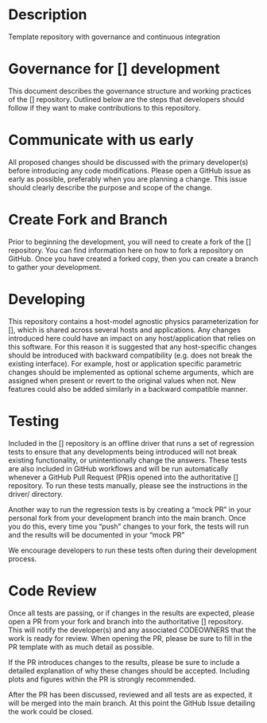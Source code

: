 # Description
Template repository with governance and continuous integration

# Governance for [] development
This document describes the governance structure and working practices of the [] repository. Outlined below are the steps that developers should follow if they want to make contributions to this repository. 

# Communicate with us early
All proposed changes should be discussed with the primary developer(s) before introducing any code modifications. Please open a GitHub issue as early as possible, preferably when you are planning a change. This issue should clearly describe the purpose and scope of the change.

# Create Fork and Branch
Prior to beginning the development, you will need to create a fork of the [] repository. You can find information here on how to fork a repository on GitHub. Once you have created a forked copy, then you can create a branch to gather your development. 

# Developing 
This repository contains a host-model agnostic physics parameterization for [], which is shared across several hosts and applications. Any changes introduced here could have an impact on any host/application that relies on this software. For this reason it is suggested that any host-specific changes should be introduced with backward compatibility (e.g. does not break the existing interface). For example, host or application specific parametric changes should be implemented as optional scheme arguments, which are assigned when present or revert to the original values when not. New features could also be added similarly in a backward compatible manner.

# Testing
Included in the [] repository is an offline driver that runs a set of regression tests to ensure that any developments being introduced will not break existing functionality, or unintentionally change the answers. These tests are also included in GitHub workflows and will be run automatically whenever a GitHub Pull Request (PR)is opened into the authoritative [] repository. To run these tests manually, please see the instructions in the driver/ directory.

Another way to run the regression tests is by creating a “mock PR” in your personal fork from your development branch into the main branch. Once you do this, every time you “push” changes to your fork, the tests will run and the results will be documented in your “mock PR”

We encourage developers to run these tests often during their development process. 

# Code Review
Once all tests are passing, or if changes in the results are expected, please open a PR from your fork and branch into the authoritative [] repository. This will notify the developer(s) and any associated CODEOWNERS that the work is ready for review. When opening the PR, please be sure to fill in the PR template with as much detail as possible. 

If the PR introduces changes to the results, please be sure to include a detailed explanation of why these changes should be accepted. Including plots and figures within the PR is strongly recommended.

After the PR has been discussed, reviewed and all tests are as expected, it will be merged into the main branch. At this point the GitHub Issue detailing the work could be closed.
